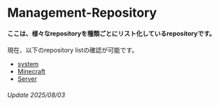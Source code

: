 # Management-Repository
#### ここは、様々なrepositoryを種類ごとにリスト化しているrepositoryです。

現在、以下のrepository listの確認が可能です。
- [system](https://github.com/stars/kazu71/lists/system)
- [Minecraft](https://github.com/stars/kazu71/lists/minecraft)
- [Server](https://github.com/stars/kazu71/lists/server)


###### Update 2025/08/03
